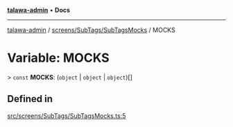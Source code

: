 [**talawa-admin**](../../../../README.md) • **Docs**

***

[talawa-admin](../../../../modules.md) / [screens/SubTags/SubTagsMocks](../README.md) / MOCKS

# Variable: MOCKS

\> `const` **MOCKS**: (`object` \| `object` \| `object`)[]

## Defined in

[src/screens/SubTags/SubTagsMocks.ts:5](https://github.com/PalisadoesFoundation/talawa-admin/blob/d16b95ee179900e8e32a2296f14e948e6caea05b/src/screens/SubTags/SubTagsMocks.ts#L5)
